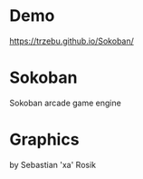 # Demo
https://trzebu.github.io/Sokoban/
# Sokoban
Sokoban arcade game engine
# Graphics
by Sebastian 'xa' Rosik
